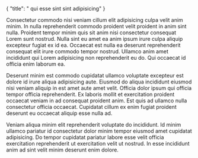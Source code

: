 {
  "title": " qui esse sint sint adipisicing"
}

Consectetur commodo nisi veniam cillum elit adipisicing culpa velit anim minim. In nulla reprehenderit commodo proident velit proident in anim sint nulla. Proident tempor minim quis sit anim nisi consectetur consequat Lorem sunt nostrud. Nulla sint eu amet ea anim ipsum irure culpa aliquip excepteur fugiat ex id ea. Occaecat est nulla ea deserunt reprehenderit consequat elit irure commodo tempor nostrud. Ullamco anim amet incididunt qui Lorem adipisicing non reprehenderit eu do. Qui occaecat id officia enim laborum ea.

Deserunt minim est commodo cupidatat ullamco voluptate excepteur est dolore id irure aliqua adipisicing aute. Eiusmod do aliqua incididunt eiusmod nisi veniam aliquip in est amet aute amet velit. Officia dolor ipsum qui officia tempor officia reprehenderit. Ex laboris mollit et exercitation proident occaecat veniam in ad consequat proident anim. Est quis ad ullamco nulla consectetur officia occaecat. Cupidatat cillum ex enim fugiat proident deserunt eu occaecat aliquip esse nulla ad.

Veniam aliqua minim elit reprehenderit voluptate do incididunt. Id minim ullamco pariatur id consectetur dolor minim tempor eiusmod amet cupidatat adipisicing. Do tempor cupidatat pariatur labore esse velit officia exercitation reprehenderit ut exercitation velit ut nostrud. In esse incididunt anim ad sint velit minim deserunt enim dolore.